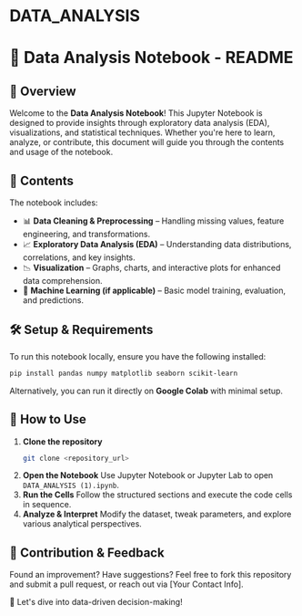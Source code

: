 # DATA_ANALYSIS
# 🚀 Data Analysis Notebook - README

## 📌 Overview
Welcome to the **Data Analysis Notebook**! This Jupyter Notebook is designed to provide insights through exploratory data analysis (EDA), visualizations, and statistical techniques. Whether you're here to learn, analyze, or contribute, this document will guide you through the contents and usage of the notebook.

## 📂 Contents
The notebook includes:
- 📊 **Data Cleaning & Preprocessing** – Handling missing values, feature engineering, and transformations.
- 📈 **Exploratory Data Analysis (EDA)** – Understanding data distributions, correlations, and key insights.
- 📉 **Visualization** – Graphs, charts, and interactive plots for enhanced data comprehension.
- 🤖 **Machine Learning (if applicable)** – Basic model training, evaluation, and predictions.

## 🛠️ Setup & Requirements
To run this notebook locally, ensure you have the following installed:

```sh
pip install pandas numpy matplotlib seaborn scikit-learn
```

Alternatively, you can run it directly on **Google Colab** with minimal setup.

## 🚀 How to Use
1. **Clone the repository**
   ```sh
   git clone <repository_url>
   ```
2. **Open the Notebook**
   Use Jupyter Notebook or Jupyter Lab to open `DATA_ANALYSIS (1).ipynb`.
3. **Run the Cells**
   Follow the structured sections and execute the code cells in sequence.
4. **Analyze & Interpret**
   Modify the dataset, tweak parameters, and explore various analytical perspectives.

## 📢 Contribution & Feedback
Found an improvement? Have suggestions? Feel free to fork this repository and submit a pull request, or reach out via [Your Contact Info].

🚀 Let's dive into data-driven decision-making!

